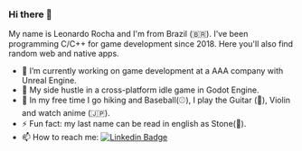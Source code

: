 ### Hi there 👋

<!-- **Leonardo-Rocha/Leonardo-Rocha** is a ✨ _special_ ✨ repository because its `README.md` (this file) appears on your GitHub profile.-->

My name is Leonardo Rocha and I'm from Brazil (🇧🇷). I've been programming C/C++ for game development since 2018. Here you'll also find random web and native apps.

- 🔭 I’m currently working on game development at a AAA company with Unreal Engine.
- 👯 My side hustle in a cross-platform idle game in Godot Engine.
- 💬 In my free time I go hiking and Baseball(⚾), I play the Guitar (🎸), Violin and watch anime (🇯🇵). 
- ⚡ Fun fact: my last name can be read in english as Stone(🗿).
- 📫 How to reach me: 
[![Linkedin Badge](https://img.shields.io/badge/-LinkedIn-blue?style=flat-square&logo=Linkedin&logoColor=white&link=https://www.linkedin.com/in/leonardo-rocha-br/)](https://www.linkedin.com/in/leonardo-rocha-br/)
